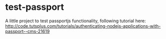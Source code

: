 # test-passport
A little project to test passportjs functionality, following tutorial here: http://code.tutsplus.com/tutorials/authenticating-nodejs-applications-with-passport--cms-21619
